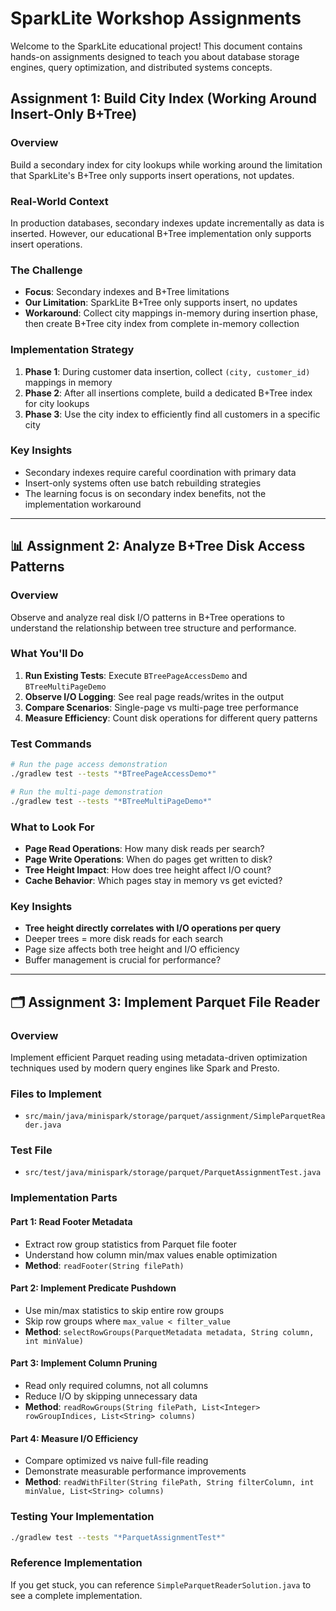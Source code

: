 # SparkLite Workshop Assignments

Welcome to the SparkLite educational project! This document contains hands-on assignments designed to teach you about database storage engines, query optimization, and distributed systems concepts.


## **Assignment 1: Build City Index (Working Around Insert-Only B+Tree)**

### **Overview**
Build a secondary index for city lookups while working around the limitation that SparkLite's B+Tree only supports insert operations, not updates.

### **Real-World Context**
In production databases, secondary indexes update incrementally as data is inserted. However, our educational B+Tree implementation only supports insert operations.

### **The Challenge**
- **Focus**: Secondary indexes and B+Tree limitations
- **Our Limitation**: SparkLite B+Tree only supports insert, no updates
- **Workaround**: Collect city mappings in-memory during insertion phase, then create B+Tree city index from complete in-memory collection

### **Implementation Strategy**
1. **Phase 1**: During customer data insertion, collect `(city, customer_id)` mappings in memory
2. **Phase 2**: After all insertions complete, build a dedicated B+Tree index for city lookups
3. **Phase 3**: Use the city index to efficiently find all customers in a specific city

### **Key Insights**
- Secondary indexes require careful coordination with primary data
- Insert-only systems often use batch rebuilding strategies
- The learning focus is on secondary index benefits, not the implementation workaround

---

## 📊 **Assignment 2: Analyze B+Tree Disk Access Patterns**

### **Overview**
Observe and analyze real disk I/O patterns in B+Tree operations to understand the relationship between tree structure and performance.

### **What You'll Do**
1. **Run Existing Tests**: Execute `BTreePageAccessDemo` and `BTreeMultiPageDemo`
2. **Observe I/O Logging**: See real page reads/writes in the output
3. **Compare Scenarios**: Single-page vs multi-page tree performance
4. **Measure Efficiency**: Count disk operations for different query patterns

### **Test Commands**
```bash
# Run the page access demonstration
./gradlew test --tests "*BTreePageAccessDemo*"

# Run the multi-page demonstration  
./gradlew test --tests "*BTreeMultiPageDemo*"
```

### **What to Look For**
- **Page Read Operations**: How many disk reads per search?
- **Page Write Operations**: When do pages get written to disk?
- **Tree Height Impact**: How does tree height affect I/O count?
- **Cache Behavior**: Which pages stay in memory vs get evicted?

### **Key Insights**
- **Tree height directly correlates with I/O operations per query**
- Deeper trees = more disk reads for each search
- Page size affects both tree height and I/O efficiency
- Buffer management is crucial for performance?

---

## 🗂️ **Assignment 3: Implement Parquet File Reader**

### **Overview**
Implement efficient Parquet reading using metadata-driven optimization techniques used by modern query engines like Spark and Presto.

### **Files to Implement**
- `src/main/java/minispark/storage/parquet/assignment/SimpleParquetReader.java`

### **Test File**
- `src/test/java/minispark/storage/parquet/ParquetAssignmentTest.java`

### **Implementation Parts**

#### **Part 1: Read Footer Metadata**
- Extract row group statistics from Parquet file footer
- Understand how column min/max values enable optimization
- **Method**: `readFooter(String filePath)`

#### **Part 2: Implement Predicate Pushdown**
- Use min/max statistics to skip entire row groups
- Skip row groups where `max_value < filter_value`
- **Method**: `selectRowGroups(ParquetMetadata metadata, String column, int minValue)`

#### **Part 3: Implement Column Pruning**
- Read only required columns, not all columns
- Reduce I/O by skipping unnecessary data
- **Method**: `readRowGroups(String filePath, List<Integer> rowGroupIndices, List<String> columns)`

#### **Part 4: Measure I/O Efficiency**
- Compare optimized vs naive full-file reading
- Demonstrate measurable performance improvements
- **Method**: `readWithFilter(String filePath, String filterColumn, int minValue, List<String> columns)`

### **Testing Your Implementation**

```bash
./gradlew test --tests "*ParquetAssignmentTest*"
```

### **Reference Implementation**
If you get stuck, you can reference `SimpleParquetReaderSolution.java` to see a complete implementation.